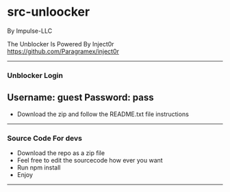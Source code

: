 # src-unloocker
By Impulse-LLC

The Unblocker Is Powered By Inject0r
https://github.com/Paragramex/inject0r

----
### Unblocker Login

Username: guest
Password: pass
----

* Download the zip and follow the README.txt file instructions

----
### Source Code For devs

* Download the repo as a zip file
* Feel free to edit the sourcecode how ever you want
* Run npm install
* Enjoy
----
